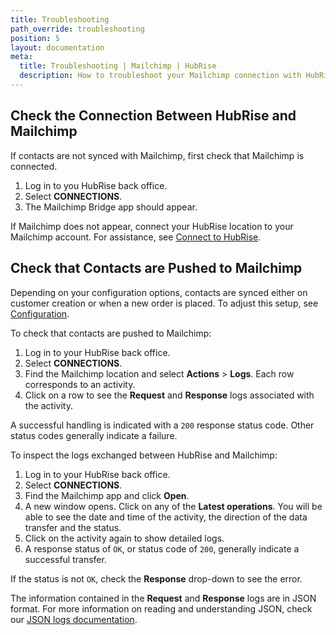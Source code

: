 ```yaml
---
title: Troubleshooting
path_override: troubleshooting
position: 5
layout: documentation
meta:
  title: Troubleshooting | Mailchimp | HubRise
  description: How to troubleshoot your Mailchimp connection with HubRise. Follow these instructions to resolve common issues.
---
```


## Check the Connection Between HubRise and Mailchimp

If contacts are not synced with Mailchimp, first check that Mailchimp is connected.

1. Log in to you HubRise back office.
1. Select **CONNECTIONS**.
1. The Mailchimp Bridge app should appear.

If Mailchimp does not appear, connect your HubRise location to your Mailchimp account. For assistance, see [Connect to HubRise](/apps/mailchimp/connect-hubrise).

## Check that Contacts are Pushed to Mailchimp

Depending on your configuration options, contacts are synced either on customer creation or when a new order is placed. To adjust this setup, see [Configuration](/apps/mailchimp/configuration).

To check that contacts are pushed to Mailchimp:

1. Log in to your HubRise back office.
1. Select **CONNECTIONS**.
1. Find the Mailchimp location and select **Actions** > **Logs**. Each row corresponds to an activity.
1. Click on a row to see the **Request** and **Response** logs associated with the activity.

A successful handling is indicated with a `200` response status code. Other status codes generally indicate a failure.

To inspect the logs exchanged between HubRise and Mailchimp:

1. Log in to your HubRise back office.
1. Select **CONNECTIONS**.
1. Find the Mailchimp app and click **Open**.
1. A new window opens. Click on any of the **Latest operations**. You will be able to see the date and time of the activity, the direction of the data transfer and the status.
1. Click on the activity again to show detailed logs.
1. A response status of `OK`, or status code of `200`, generally indicate a successful transfer.

If the status is not `OK`, check the **Response** drop-down to see the error.

The information contained in the **Request** and **Response** logs are in JSON format. For more information on reading and understanding JSON, check our [JSON logs documentation](/docs/hubrise-logs).
